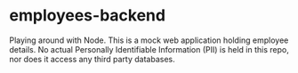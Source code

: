 # employees-backend
Playing around with Node. This is a mock web application holding employee details. No actual Personally Identifiable Information (PII) is held in this repo, nor does it access any third party databases. 
